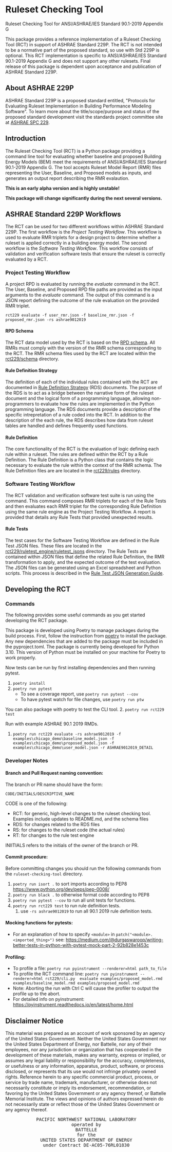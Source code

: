 # Ruleset Checking Tool

Ruleset Checking Tool for ANSI/ASHRAE/IES Standard 90.1-2019 Appendix G

This package provides a reference implementation of a Ruleset Checking Tool (RCT) in support of ASHRAE Standard 229P.  The RCT is not intended to be a normative part of the proposed standard, so use with Std 229P is optional.  This RCT implementation is specific to ANSI/ASHRAE/IES Standard 90.1-2019 Appendix G and does not support any other rulesets.  Final release of this package is dependent upon acceptance and publication of ASHRAE Standard 229P.

## About ASHRAE 229P

ASHRAE Standard 229P is a proposed standard entitled, "Protocols for Evaluating Ruleset Implementation in Building Performance Modeling Software". To learn more about the title/scope/purpose and status of the proposed standard development visit the standards project committee site at [ASHRAE SPC 229](http://spc229.ashraepcs.org/).

## Introduction
The Ruleset Checking Tool (RCT) is a Python package providing a command line tool for evaluating whether baseline and proposed Building Energy Models (BEM) meet the requirements of ANSI/ASHRAE/IES Standard 90.1-2019 Appendix G.  The tool accepts Ruleset Model Report (RMR) files representing the User, Baseline, and Proposed models as inputs, and generates an output report describing the RMR evalaution.

**This is an early alpha version and is highly unstable!**

**This package will change significantly during the next several versions.**

## ASHRAE Standard 229P Workflows
The RCT can be used for two different workflows within ASHRAE Standard 229P.  The first workflow is the *Project Testing Workflow*.  This workflow is used to evaluate RMR triplets for a design project to determine whether a ruleset is applied correctly in a building energy model.  The second workflow is the *Software Testing Workflow*.  This workflow consists of validation and verification software tests that ensure the ruleset is correctly evaluated by a RCT.

### Project Testing Workflow

A project RPD is evaluated by running the *evaluate* command in the RCT.  The User, Baseline, and Proposed RPD file paths are provided as the input arguments to the *evaluate* command.  The output of this command is a JSON report defining the outcome of the rule evaluation on the provided RMR triplet.

`rct229 evaluate -f user_rmr.json -f baseline_rmr.json -f proposed_rmr.json -rs ashrae9012019`

#### RPD Schema
The RCT data model used by the RCT is based on the [RPD schema](https://github.com/open229/ruleset-model-report-schema).  All RMRs must comply with the version of the RMR schema corresponding to the RCT.  The RMR schema files used by the RCT are located within the [rct229/schema](rct229/schema) directory.  

#### Rule Definition Strategy

The definition of each of the individual rules contained with the RCT are documented in [Rule Definition Strategy](docs/_toc.md) (RDS) documents.  The purpose of the RDS is to act as a bridge between the narrative form of the ruleset document and the logical form of a programming language, allowing non-programmers to evaluate how the rules are implemented in the Python programming language.  The RDS documents provide a description of the specific intrepretation of a rule coded into the RCT.  In addition to the description of the each rule, the RDS describes how data from ruleset tables are handled and defines frequently used functions.  

#### Rule Definition
The core functionality of the RCT is the evaluation of logic defining each rule within a ruleset.  The rules are defined within the RCT by a Rule Definition.  The Rule Definition is a Python class that contains the logic necessary to evaluate the rule within the context of the RMR schema.  The Rule Definition files are are located in the [rct229/rules](rct229/rules) directory.

### Software Testing Workflow

The RCT validation and verification software test suite is run using the *<ADD IN FUTURE>* command.  This command composes RMR triplets for each of the Rule Tests and then evaluates each RMR triplet for the corresponding Rule Definition using the same rule engine as the Project Testing Workflow.  A report is provided that details any Rule Tests that provided unexpected results.

#### Rule Tests
The test cases for the Software Testing Workflow are defined in the Rule Test JSON files.  These files are located in the [rct229/ruletest_engine/ruletest_jsons](rct229/ruletest_engine/ruletest_jsons) directory.  The Rule Tests are contained within JSON files that define the related Rule Definition, the RMR transformation to apply, and the expected outcome of the test evaluation.  The JSON files can be generated using an Excel spreadsheet and Python scripts.  This process is described in the [Rule Test JSON Generation Guide](rct229/ruletest_engine/Ruletest_JSON_Generation_Guide.md).

## Developing the RCT

### Commands
The following provides some useful commands as you get started developing the RCT package.

This package is developed using Poetry to manage packages during the build process.  First, follow the instruction from [poetry](https://python-poetry.org/docs/) to install the package.
Any new dependencies that are added to the package must be included in the pyproject.toml. The package is currently being developed for Python 3.10. This version of Python must be installed on your machine for Poetry to work properly.

Now tests can be run by first installing dependencies and then running pytest.
1. `poetry install`
2. `poetry run pytest`
    - To see a coverage report, use `poetry run pytest --cov`
    - To have pytest watch for file changes, use `poetry run ptw`

You can also package with poetry to test the CLI tool.
2. `poetry run rct229 test`

Run with example ASHRAE 90.1 2019 RMDs.
1. `poetry run rct229 evaluate -rs ashrae9012019 -f examples\chicago_demo\baseline_model.json -f examples\chicago_demo\proposed_model.json -f examples\chicago_demo\user_model.json -r ASHRAE9012019_DETAIL`


### Developer Notes

#### Branch and Pull Request naming convention:
The branch or PR name should have the form:
```
CODE/INITIALS/DESCRIPTIVE_NAME
```

CODE is one of the following:
- RCT:  for generic, high-level changes to the ruleset checking tool. Examples include updates to README.md, and the schema files
- RDS:  for changes related to the RDS files
- RS:  for changes to the ruleset code (the actual rules)
- RT:  for changes to the rule test engine

INIITIALS refers to the initials of the owner of the branch or PR.

#### Commit procedure:
Before committing changes you should run the following commands from the `ruleset-checking-tool` directory.
1. `poetry run isort .` to sort imports according to PEP8 https://www.python.org/dev/peps/pep-0008/
2. `poetry run black .` to otherwise format code according to PEP8
3. `poetry run pytest --cov` to run all unit tests for functions.
4. `poetry run rct229 test` to run rule definition tests.
   1. use `-rs ashrae9012019` to run all 90.1 2019 rule definition tests.

#### Mocking functions for pytests:
- For an explanation of how to specify `<module>` in `patch("<module>.<imported_thing>")` see: https://medium.com/@durgaswaroop/writing-better-tests-in-python-with-pytest-mock-part-2-92b828e1453c

#### Profiling:
- To profile a file: `poetry run pyinstrument --renderer=html path_to_file`
- To profile the RCT command line: `poetry run pyinstrument --renderer=html rct229/cli.py  evaluate examples/proposed_model.rmd examples/baseline_model.rmd examples/proposed_model.rmd`
- Note: Aborting the run with Ctrl C will cause the profiler to output the profile up to the abort.
- For detailed info on pyinstrument: https://pyinstrument.readthedocs.io/en/latest/home.html

## Disclaimer Notice      
This material was prepared as an account of work sponsored by an agency of the United States Government.  Neither the United States Government nor the United States Department of Energy, nor Battelle, nor any of their employees, nor any jurisdiction or organization that has cooperated in the development of these materials, makes any warranty, express or implied, or assumes any legal liability or responsibility for the accuracy, completeness, or usefulness or any information, apparatus, product, software, or process disclosed, or represents that its use would not infringe privately owned rights.
Reference herein to any specific commercial product, process, or service by trade name, trademark, manufacturer, or otherwise does not necessarily constitute or imply its endorsement, recommendation, or favoring by the United States Government or any agency thereof, or Battelle Memorial Institute. The views and opinions of authors expressed herein do not necessarily state or reflect those of the United States Government or any agency thereof.

<div align="center">
<pre style="align-text:center">
PACIFIC NORTHWEST NATIONAL LABORATORY
operated by
BATTELLE
for the
UNITED STATES DEPARTMENT OF ENERGY
under Contract DE-AC05-76RL01830
</pre>
</div>
